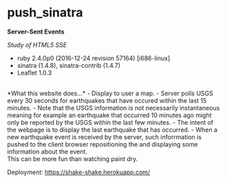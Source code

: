# push_sinatra
**Server-Sent Events**

*Study of HTML5 SSE*

- ruby 2.4.0p0 (2016-12-24 revision 57164) [i686-linux] 
- sinatra (1.4.8), sinatra-contrib (1.4.7)
- Leaflet 1.0.3 
</br>  
*What this website does...*
- Display to user a map.
- Server polls USGS every 30 seconds for earthquakes that have occured within the last 15 minutes.
- Note that the USGS information is not necessarily instantaneous meaning for example an earthquake that occurred 10 minutes ago might only be reported by the USGS within the last few minutes.
- The intent of the webpage is to display the last earthquake that has occurred.
- When a new earthquake event is received by the server, such inforrmation is pushed to the client browser repositioning the and displaying some information about the event.
</br>
This can be more fun than watching paint dry.</br>

Deployment: https://shake-shake.herokuapp.com/</br>

